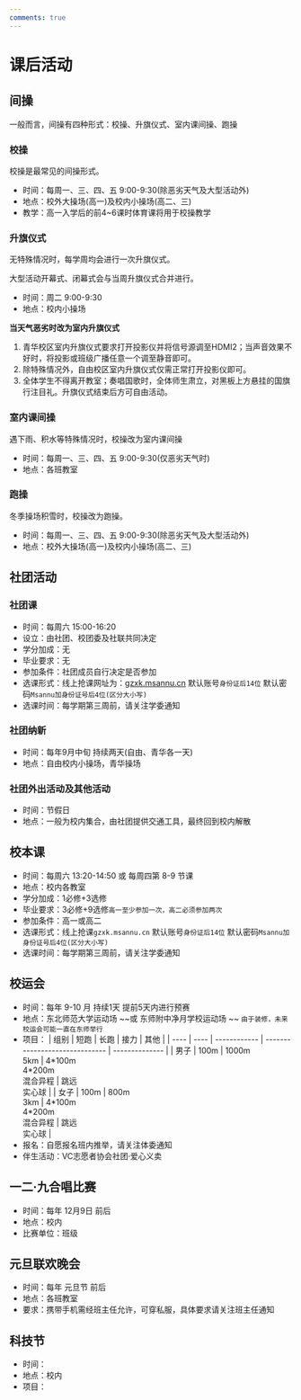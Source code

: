 ```yaml
---
comments: true
---
```


# 课后活动


## 间操

一般而言，间操有四种形式：校操、升旗仪式、室内课间操、跑操

### 校操

校操是最常见的间操形式。

- 时间：每周一、三、四、五 9:00-9:30(除恶劣天气及大型活动外)
- 地点：校外大操场(高一)及校内小操场(高二、三)
- 教学：高一入学后的前4~6课时体育课将用于校操教学

### 升旗仪式

无特殊情况时，每学周均会进行一次升旗仪式。

大型活动开幕式、闭幕式会与当周升旗仪式合并进行。

- 时间：周二 9:00-9:30
- 地点：校内小操场

__当天气恶劣时改为室内升旗仪式__

1. 青华校区室内升旗仪式要求打开投影仪并将信号源调至HDMI2；当声音效果不好时，将投影或班级广播任意一个调至静音即可。
2. 除特殊情况外，自由校区室内升旗仪式仅需正常打开投影仪即可。
3. 全体学生不得离开教室；奏唱国歌时，全体师生肃立，对黑板上方悬挂的国旗行注目礼。升旗仪式结束后方可自由活动。

### 室内课间操

遇下雨、积水等特殊情况时，校操改为室内课间操

- 时间：每周一、三、四、五 9:00-9:30(仅恶劣天气时)
- 地点：各班教室

### 跑操

冬季操场积雪时，校操改为跑操。

- 时间：每周一、三、四、五 9:00-9:30(除恶劣天气及大型活动外)
- 地点：校外大操场(高一)及校内小操场(高二、三)


## 社团活动

### 社团课

- 时间：每周六 15:00-16:20
- 设立：由社团、校团委及社联共同决定
- 学分加成：无
- 毕业要求：无
- 参加条件：社团成员自行决定是否参加
- 选课形式：线上抢课网址为：[gzxk.msannu.cn](https://markdown.com.cn) 默认账号`身份证后14位` 默认密码`Msannu加身份证号后4位(区分大小写)`
- 选课时间：每学期第三周前，请关注学委通知

### 社团纳新

- 时间：每年9月中旬 持续两天(自由、青华各一天)
- 地点：自由校内小操场，青华操场

### 社团外出活动及其他活动

- 时间：节假日
- 地点：一般为校内集合，由社团提供交通工具，最终回到校内解散

## 校本课

- 时间：每周六 13:20-14:50 或 每周四第 8-9 节课
- 地点：校内各教室
- 学分加成：1必修+3选修
- 毕业要求：3必修+9选修`高一至少参加一次，高二必须参加两次`
- 参加条件：高一或高二
- 选课形式：线上抢课`gzxk.msannu.cn` 默认账号`身份证后14位` 默认密码`Msannu加身份证号后4位(区分大小写)`
- 选课时间：每学期第三周前，请关注学委通知

## 校运会

- 时间：每年 9-10 月 持续1天 提前5天内进行预赛
- 地点：东北师范大学运动场 ~~或 东师附中净月学校运动场 ~~ `由于装修，未来校运会可能一直在东师举行`
- 项目：
    | 组别 | 短跑 | 长跑         | 接力                           | 其他           |
    | ---- | ---- | ------------ | ------------------------------ | -------------- |
    | 男子 | 100m | 1000m<br>5km | 4\*100m<br>4\*200m<br>混合异程 | 跳远<br>实心球 |
    | 女子 | 100m | 800m<br>3km  | 4\*100m<br>4\*200m<br>混合异程 | 跳远<br>实心球 |
- 报名：自愿报名班内推举，请关注体委通知
- 伴生活动：VC志愿者协会社团·爱心义卖


## 一二·九合唱比赛

- 时间：每年 12月9日 前后
- 地点：校内
- 比赛单位：班级


## 元旦联欢晚会

- 时间：每年 元旦节 前后
- 地点：各班教室
- 要求：携带手机需经班主任允许，可穿私服，具体要求请关注班主任通知


## 科技节

- 时间：
- 地点：校内
- 项目：